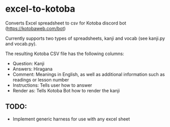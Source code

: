 # excel-to-kotoba
Converts Excel spreadsheet to csv for Kotoba discord bot (https://kotobaweb.com/bot)

Currently supports two types of spreadsheets, kanji and vocab (see kanji.py and vocab.py).

The resulting Kotoba CSV file has the following columns:
- Question: Kanji
- Answers: Hiragana
- Comment: Meanings in English, as well as additional information such as readings or lesson number
- Instructions: Tells user how to answer
- Render as: Tells Kotoba Bot how to render the kanji

## TODO:
- Implement generic harness for use with any excel sheet